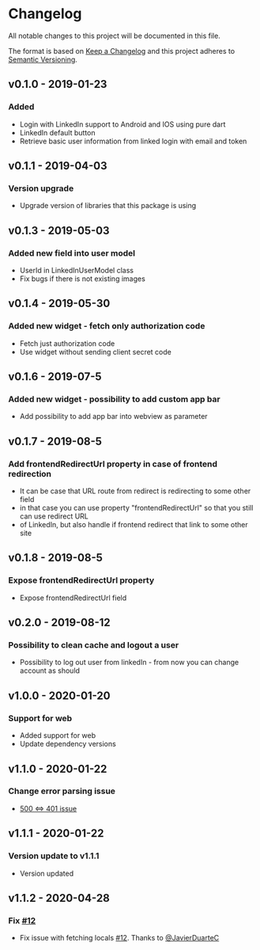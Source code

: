 # Changelog
All notable changes to this project will be documented in this file.

The format is based on [Keep a Changelog](https://keepachangelog.com/en/1.0.0/)
and this project adheres to [Semantic Versioning](https://semver.org/spec/v2.0.0.html).

## v0.1.0 - 2019-01-23
### Added

-   Login with LinkedIn support to Android and IOS using pure dart
-   LinkedIn default button
-   Retrieve basic user information from linked login with email and token

## v0.1.1 - 2019-04-03
### Version upgrade

-   Upgrade version of libraries that this package is using

## v0.1.3 - 2019-05-03
### Added new field into user model

-   UserId in LinkedInUserModel class
-   Fix bugs if there is not existing images

## v0.1.4 - 2019-05-30
### Added new widget - fetch only authorization code

-   Fetch just authorization code
-   Use widget without sending client secret code

## v0.1.6 - 2019-07-5
### Added new widget - possibility to add custom app bar

-   Add possibility to add app bar into webview as parameter

## v0.1.7 - 2019-08-5
### Add frontendRedirectUrl property in case of frontend redirection

-   It can be case that URL route from redirect is redirecting to some other field
-   in that case you can use property "frontendRedirectUrl" so that you still can use redirect URL
-   of LinkedIn, but also handle if frontend redirect that link to some other site

## v0.1.8 - 2019-08-5
### Expose frontendRedirectUrl property

-   Expose frontendRedirectUrl field

## v0.2.0 - 2019-08-12
### Possibility to clean cache and logout a user

-   Possibility to log out user from linkedIn - from now you can change account as should
 
## v1.0.0 - 2020-01-20
### Support for web

-   Added support for web
-   Update dependency versions
 
## v1.1.0 - 2020-01-22
### Change error parsing issue

-   [500 <=> 401 issue](https://github.com/d3xt3r2909/linkedin_login/issues/12)

## v1.1.1 - 2020-01-22
### Version update to v1.1.1

-   Version updated
 
## v1.1.2 - 2020-04-28
### Fix [#12](https://github.com/d3xt3r2909/linkedin_login/issues/12)

-   Fix issue with fetching locals [#12](https://github.com/d3xt3r2909/linkedin_login/issues/12). Thanks to [@JavierDuarteC](https://github.com/JavierDuarteC)
